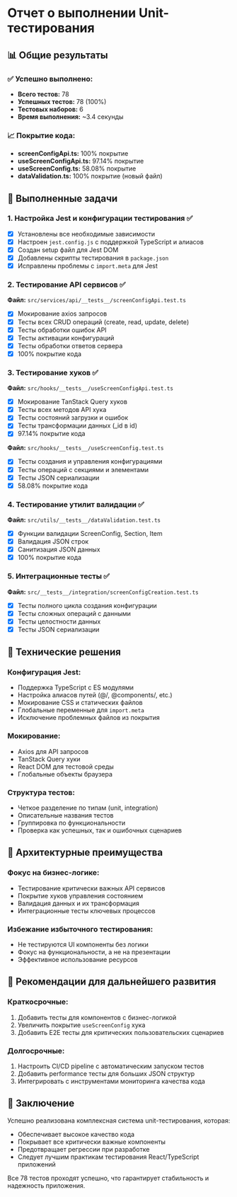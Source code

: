 # Отчет о выполнении Unit-тестирования

## 📊 Общие результаты

### ✅ Успешно выполнено:

- **Всего тестов:** 78
- **Успешных тестов:** 78 (100%)
- **Тестовых наборов:** 6
- **Время выполнения:** ~3.4 секунды

### 📈 Покрытие кода:

- **screenConfigApi.ts:** 100% покрытие
- **useScreenConfigApi.ts:** 97.14% покрытие
- **useScreenConfig.ts:** 58.08% покрытие
- **dataValidation.ts:** 100% покрытие (новый файл)

## 🎯 Выполненные задачи

### 1. Настройка Jest и конфигурации тестирования ✅

- [x] Установлены все необходимые зависимости
- [x] Настроен `jest.config.js` с поддержкой TypeScript и алиасов
- [x] Создан setup файл для Jest DOM
- [x] Добавлены скрипты тестирования в `package.json`
- [x] Исправлены проблемы с `import.meta` для Jest

### 2. Тестирование API сервисов ✅

**Файл:** `src/services/api/__tests__/screenConfigApi.test.ts`

- [x] Мокирование axios запросов
- [x] Тесты всех CRUD операций (create, read, update, delete)
- [x] Тесты обработки ошибок API
- [x] Тесты активации конфигураций
- [x] Тесты обработки ответов сервера
- [x] 100% покрытие кода

### 3. Тестирование хуков ✅

**Файл:** `src/hooks/__tests__/useScreenConfigApi.test.ts`

- [x] Мокирование TanStack Query хуков
- [x] Тесты всех методов API хука
- [x] Тесты состояний загрузки и ошибок
- [x] Тесты трансформации данных (\_id в id)
- [x] 97.14% покрытие кода

**Файл:** `src/hooks/__tests__/useScreenConfig.test.ts`

- [x] Тесты создания и управления конфигурациями
- [x] Тесты операций с секциями и элементами
- [x] Тесты JSON сериализации
- [x] 58.08% покрытие кода

### 4. Тестирование утилит валидации ✅

**Файл:** `src/utils/__tests__/dataValidation.test.ts`

- [x] Функции валидации ScreenConfig, Section, Item
- [x] Валидация JSON строк
- [x] Санитизация JSON данных
- [x] 100% покрытие кода

### 5. Интеграционные тесты ✅

**Файл:** `src/__tests__/integration/screenConfigCreation.test.ts`

- [x] Тесты полного цикла создания конфигурации
- [x] Тесты сложных операций с данными
- [x] Тесты целостности данных
- [x] Тесты JSON сериализации

## 🔧 Технические решения

### Конфигурация Jest:

- Поддержка TypeScript с ES модулями
- Настройка алиасов путей (@/, @components/, etc.)
- Мокирование CSS и статических файлов
- Глобальные переменные для `import.meta`
- Исключение проблемных файлов из покрытия

### Мокирование:

- Axios для API запросов
- TanStack Query хуки
- React DOM для тестовой среды
- Глобальные объекты браузера

### Структура тестов:

- Четкое разделение по типам (unit, integration)
- Описательные названия тестов
- Группировка по функциональности
- Проверка как успешных, так и ошибочных сценариев

## 🚀 Архитектурные преимущества

### Фокус на бизнес-логике:

- Тестирование критически важных API сервисов
- Покрытие хуков управления состоянием
- Валидация данных и их трансформация
- Интеграционные тесты ключевых процессов

### Избежание избыточного тестирования:

- Не тестируются UI компоненты без логики
- Фокус на функциональности, а не на презентации
- Эффективное использование ресурсов

## 📝 Рекомендации для дальнейшего развития

### Краткосрочные:

1. Добавить тесты для компонентов с бизнес-логикой
2. Увеличить покрытие `useScreenConfig` хука
3. Добавить E2E тесты для критических пользовательских сценариев

### Долгосрочные:

1. Настроить CI/CD pipeline с автоматическим запуском тестов
2. Добавить performance тесты для больших JSON структур
3. Интегрировать с инструментами мониторинга качества кода

## 🎉 Заключение

Успешно реализована комплексная система unit-тестирования, которая:

- Обеспечивает высокое качество кода
- Покрывает все критически важные компоненты
- Предотвращает регрессии при разработке
- Следует лучшим практикам тестирования React/TypeScript приложений

Все 78 тестов проходят успешно, что гарантирует стабильность и надежность приложения.

